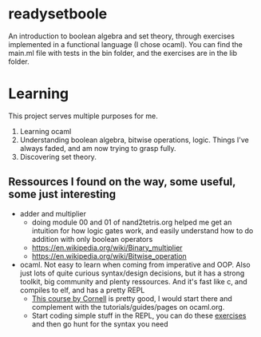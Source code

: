 # readysetboole
An introduction to boolean algebra and set theory, through exercises implemented in a functional language (I chose ocaml).
You can find the main.ml file with tests in the bin folder, and the exercises are in the lib folder.

# Learning
This project serves multiple purposes for me.
1. Learning ocaml
2. Understanding boolean algebra, bitwise operations, logic. Things I've always faded, and am now trying to grasp fully.
3. Discovering set theory.

## Ressources I found on the way, some useful, some just interesting
- adder and multiplier
    - doing module 00 and 01 of nand2tetris.org helped me get an intuition for how logic gates work, and easily understand how to do addition with only boolean operators
    - https://en.wikipedia.org/wiki/Binary_multiplier
    - https://en.wikipedia.org/wiki/Bitwise_operation
- ocaml. Not easy to learn when coming from imperative and OOP. Also just lots of quite curious syntax/design decisions, but it has a strong toolkit, big community and plenty ressources. And it's fast like c, and compiles to elf, and has a pretty REPL
    - [This course by Cornell](https://cs3110.github.io/textbook) is pretty good, I would start there and complement with the tutorials/guides/pages on ocaml.org.
    - Start coding simple stuff in the REPL, you can do these [exercises](https://ocaml.org/exercises) and then go hunt for the syntax you need